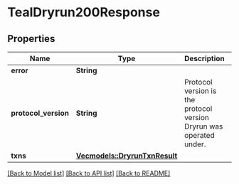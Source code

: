 # TealDryrun200Response

## Properties

Name | Type | Description | Notes
------------ | ------------- | ------------- | -------------
**error** | **String** |  | 
**protocol_version** | **String** | Protocol version is the protocol version Dryrun was operated under. | 
**txns** | [**Vec<models::DryrunTxnResult>**](DryrunTxnResult.md) |  | 

[[Back to Model list]](../README.md#documentation-for-models) [[Back to API list]](../README.md#documentation-for-api-endpoints) [[Back to README]](../README.md)


